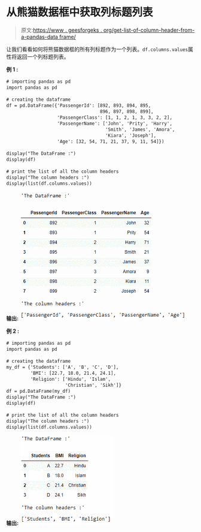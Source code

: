 # 从熊猫数据框中获取列标题列表

> 原文:[https://www . geesforgeks . org/get-list-of-column-header-from-a-pandas-data frame/](https://www.geeksforgeeks.org/get-list-of-column-headers-from-a-pandas-dataframe/)

让我们看看如何将熊猫数据框的所有列标题作为一个列表。`df.columns.values`属性将返回一个列标题列表。

**例 1 :**

```
# importing pandas as pd
import pandas as pd

# creating the dataframe
df = pd.DataFrame({'PassengerId': [892, 893, 894, 895, 
                                   896, 897, 898, 899],
                   'PassengerClass': [1, 1, 2, 1, 3, 3, 2, 2],
                   'PassengerName': ['John', 'Prity', 'Harry', 
                                     'Smith', 'James', 'Amora', 
                                     'Kiara', 'Joseph'], 
                   'Age': [32, 54, 71, 21, 37, 9, 11, 54]})

display("The DataFrame :")
display(df)

# print the list of all the column headers
display("The column headers :")
display(list(df.columns.values))
```

**输出:**
![](img/a062d474a047737bae213d50c304f89e.png)

**例 2 :**

```
# importing pandas as pd
import pandas as pd

# creating the dataframe
my_df = {'Students': ['A', 'B', 'C', 'D'], 
         'BMI': [22.7, 18.0, 21.4, 24.1], 
         'Religion': ['Hindu', 'Islam', 
                      'Christian', 'Sikh']}
df = pd.DataFrame(my_df)
display("The DataFrame :")
display(df)

# print the list of all the column headers
display("The column headers :")
display(list(df.columns.values))
```

**输出:**
![](img/3824e752422a7ce8628cf41d14c22e83.png)